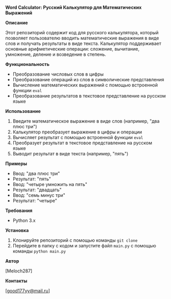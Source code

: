 **Word Calculator: Русский Калькулятор для Математических Выражений**

**Описание**

Этот репозиторий содержит код для русского калькулятора, который позволяет пользователю вводить математические выражения в виде слов и получать результаты в виде текста. Калькулятор поддерживает основные арифметические операции: сложение, вычитание, умножение, деление и возведение в степень.

**Функциональность**

*   Преобразование числовых слов в цифры
*   Преобразование операций из слов в символические представления
*   Вычисление математических выражений с помощью встроенной функции `eval`
*   Преобразование результатов в текстовое представление на русском языке

**Использование**

1.  Введите математическое выражение в виде слов (например, "два плюс три")
2.  Калькулятор преобразует выражение в цифры и операции
3.  Вычисляет результат с помощью встроенной функции `eval`
4.  Преобразует результат в текстовое представление на русском языке
5.  Выводит результат в виде текста (например, "пять")

**Примеры**

*   Ввод: "два плюс три"
*   Результат: "пять"
*   Ввод: "четыре умножить на пять"
*   Результат: "двадцать"
*   Ввод: "семь минус три"
*   Результат: "четыре"

**Требования**

*   Python 3.x

**Установка**

1.  Клонируйте репозиторий с помощью команды `git clone`
2.  Перейдите в папку с кодом и запустите файл `main.py` с помощью команды `python main.py`

**Автор**

[Meloch287]

**Контакты**

[good177yy@mail.ru]
